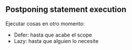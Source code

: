 ## Postponing statement execution

Ejecutar cosas en otro momento:
- Defer: hasta que acabe el scope
- Lazy: hasta que alguien lo necesite

